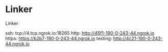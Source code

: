 # Linker
Linker

ssh: tcp://4.tcp.ngrok.io:18265 
http: http://45f1-190-0-243-44.ngrok.io 
https: https://b2b7-190-0-243-44.ngrok.io 
testing: http://4c21-190-0-243-44.ngrok.io 